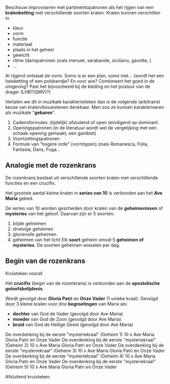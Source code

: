 Beschouw improviseren met partimentopatronen als het rijgen van een **kralenketting** met verschillende soorten kralen. Kralen kunnen verschillen in
- kleur
- vorm 
- functie
- materiaal
- plaats in het geheel
- gewicht
- ritme (danspatronen zoals menuet, sarabande, siciliano, gavotte, )
- ...

Al rijgend ontstaat de vorm. Soms is er een plan, soms niet... (wordt het een halsketting of een polsbandje? En voor wie? Combineert het goed in de omgeving? Past het bijvoorbeeld bij de kleding en het postuur van de drager (LHBTIQMV)?)

Vertalen we dit in muzikale karakteristieken dan is de volgende (arbitraire) keuze van kralen/bouwstenen denkbaar. Men zou ze kunnen karakteriseren als muzikale "**gebaren**".
1. Cadensformules: (tijdelijk) afsluitend of open (eindigend op dominant.
2. Openingspatronen (in de literatuur wordt wel de vergelijking met een schaak-opening gemaakt; een gambiet)
3. Voortzettingspatronen
4. Formule van "hogere orde" (vormtypen) zoals Romanesca, Folia, Fantasia, Dans, Fuga...

## Analogie met de rozenkrans
De rozenkrans bestaat uit verschillende soorten kralen met verschillende functies en een crucifix.

Het grootste aantal kleine kralen in **series van 10** is verbonden aan het **Ave Maria** gebed.

De series van 10 worden gescheiden door kralen van de **geheimenissen** of **mysteries** van het geloof. Daarvan zijn er 5 soorten:
1. blijde geheimen
2. droevige geheimen
3. glorievolle geheimen
4. geheimen van het licht
Elk **soort** geheim omvat 5 **geheimen of mysteries**. De soorten geheimen wisselen per dag.

## Begin van de rozenkrans
Kruisteken vooraf.

Het **crucifix** (begin van de rozenkrans) is verbonden aan de **apostolische geloofsbelijdenis**.

Wordt gevolgd door **Gloria Patri** en **Onze Vader** (1 unieke kraal).
Gevolgd door 3 kleine kralen voor drie **begroetingen** van Maria als:
- **dochter** van God de Vader (gevolgd door Ave Maria)
- **moeder** van God de Zoon (gevolgd door Ave Maria)
- **bruid** van God de Heilige Geest (gevolgd door Ave Maria)

De overdenking bij de eerste "mysteriekraal" (Geheim 1)
10 x Ave Maria
Gloria Patri en Onze Vader
De overdenking bij de eerste "mysteriekraal" (Geheim 2)
10 x Ave Maria
Gloria Patri en Onze Vader
De overdenking bij de eerste "mysteriekraal" (Geheim 3)
10 x Ave Maria
Gloria Patri en Onze Vader
De overdenking bij de eerste "mysteriekraal" (Geheim 4)
10 x Ave Maria
Gloria Patri en Onze Vader
De overdenking bij de eerste "mysteriekraal" (Geheim 5)
10 x Ave Maria
Gloria Patri en Onze Vader

Afsluitend kruisteken.
